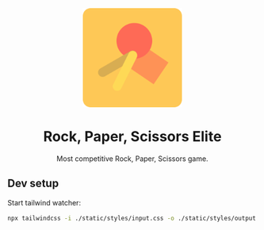 <div align="center">
  <img width=200 alt="logo Rock, Paper, Scissors Elite" src="doc/assets/logo.svg">

  # Rock, Paper, Scissors Elite

  Most competitive Rock, Paper, Scissors game.

</div>


## Dev setup

Start tailwind watcher:
```bash
npx tailwindcss -i ./static/styles/input.css -o ./static/styles/output.css --minify```
